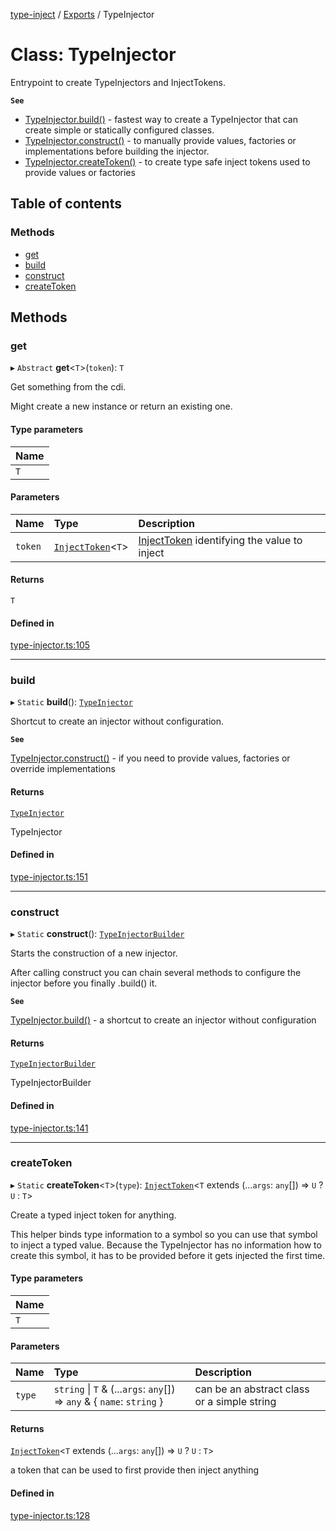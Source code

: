 [type-inject](../README.md) / [Exports](../modules.md) / TypeInjector

# Class: TypeInjector

Entrypoint to create TypeInjectors and InjectTokens.

**`See`**

 - [TypeInjector.build()](TypeInjector.md#build) - fastest way to create a TypeInjector that can create simple or statically configured classes.
 - [TypeInjector.construct()](TypeInjector.md#construct) - to manually provide values, factories or implementations before building the injector.
 - [TypeInjector.createToken()](TypeInjector.md#createtoken) - to create type safe inject tokens used to provide values or factories

## Table of contents

### Methods

- [get](TypeInjector.md#get)
- [build](TypeInjector.md#build)
- [construct](TypeInjector.md#construct)
- [createToken](TypeInjector.md#createtoken)

## Methods

### get

▸ `Abstract` **get**<`T`\>(`token`): `T`

Get something from the cdi.

Might create a new instance or return an existing one.

#### Type parameters

| Name |
| :------ |
| `T` |

#### Parameters

| Name | Type | Description |
| :------ | :------ | :------ |
| `token` | [`InjectToken`](../modules.md#injecttoken)<`T`\> | [InjectToken](../modules.md#injecttoken) identifying the value to inject |

#### Returns

`T`

#### Defined in

[type-injector.ts:105](https://github.com/e-hein/type-inject/blob/ae9b59e/src/type-injector.ts#L105)

___

### build

▸ `Static` **build**(): [`TypeInjector`](TypeInjector.md)

Shortcut to create an injector without configuration.

**`See`**

[TypeInjector.construct()](TypeInjector.md#construct) - if you need to provide values, factories or override implementations

#### Returns

[`TypeInjector`](TypeInjector.md)

TypeInjector

#### Defined in

[type-injector.ts:151](https://github.com/e-hein/type-inject/blob/ae9b59e/src/type-injector.ts#L151)

___

### construct

▸ `Static` **construct**(): [`TypeInjectorBuilder`](TypeInjectorBuilder.md)

Starts the construction of a new injector.

After calling construct you can chain several methods to
configure the injector before you finally .build() it.

**`See`**

[TypeInjector.build()](TypeInjector.md#build) - a shortcut to create an injector without configuration

#### Returns

[`TypeInjectorBuilder`](TypeInjectorBuilder.md)

TypeInjectorBuilder

#### Defined in

[type-injector.ts:141](https://github.com/e-hein/type-inject/blob/ae9b59e/src/type-injector.ts#L141)

___

### createToken

▸ `Static` **createToken**<`T`\>(`type`): [`InjectToken`](../modules.md#injecttoken)<`T` extends (...`args`: `any`[]) => `U` ? `U` : `T`\>

Create a typed inject token for anything.

This helper binds type information to a symbol so you can use that
symbol to inject a typed value.
Because the TypeInjector has no information how to create this symbol,
it has to be provided before it gets injected the first time.

#### Type parameters

| Name |
| :------ |
| `T` |

#### Parameters

| Name | Type | Description |
| :------ | :------ | :------ |
| `type` | `string` \| `T` & (...`args`: `any`[]) => `any` & { `name`: `string`  } | can be an abstract class or a simple string |

#### Returns

[`InjectToken`](../modules.md#injecttoken)<`T` extends (...`args`: `any`[]) => `U` ? `U` : `T`\>

a token that can be used to first provide then inject anything

#### Defined in

[type-injector.ts:128](https://github.com/e-hein/type-inject/blob/ae9b59e/src/type-injector.ts#L128)
